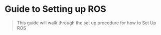 # Guide to Setting up ROS
> This guide will walk through the set up procedure for how to Set Up ROS
